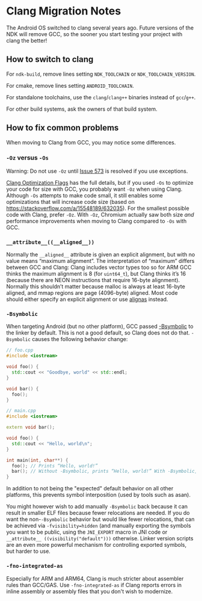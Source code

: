 # Clang Migration Notes

The Android OS switched to clang several years ago. Future versions of
the NDK will remove GCC, so the sooner you start testing your project
with clang the better!

## How to switch to clang

For `ndk-build`, remove lines setting `NDK_TOOLCHAIN` or
`NDK_TOOLCHAIN_VERSION`.

For cmake, remove lines setting `ANDROID_TOOLCHAIN`.

For standalone toolchains, use the `clang`/`clang++` binaries instead of
`gcc`/`g++`.

For other build systems, ask the owners of that build system.

## How to fix common problems

When moving to Clang from GCC, you may notice some differences.

### `-Oz` versus `-Os`

Warning: Do not use `-Oz` until [Issue 573] is resolved if you use exceptions.

[Issue 573]: https://github.com/android-ndk/ndk/issues/573

[Clang Optimization Flags](https://clang.llvm.org/docs/CommandGuide/clang.html#code-generation-options)
has the full details, but if you used `-Os` to optimize your
code for size with GCC, you probably want `-Oz` when using
Clang. Although `-Os` attempts to make code small, it still
enables some optimizations that will increase code size (based on
https://stackoverflow.com/a/15548189/632035). For the smallest possible
code with Clang, prefer `-Oz`. With `-Oz`, Chromium actually saw both
size *and* performance improvements when moving to Clang compared to
`-Os` with GCC.

### `__attribute__((__aligned__))`

Normally the `__aligned__` attribute is given an explicit alignment,
but with no value means “maximum alignment”. The interpretation of
“maximum” differs between GCC and Clang: Clang includes vector types
too so for ARM GCC thinks the maximum alignment is 8 (for `uint64_t`), but
Clang thinks it’s 16 (because there are NEON instructions that require
16-byte alignment). Normally this shouldn’t matter because malloc is
always at least 16-byte aligned, and mmap regions are page (4096-byte)
aligned. Most code should either specify an explicit alignment or use
[alignas](http://en.cppreference.com/w/cpp/language/alignas) instead.

### `-Bsymbolic`

When targeting Android (but no other platform), GCC passed
[-Bsymbolic](ftp://ftp.gnu.org/old-gnu/Manuals/ld-2.9.1/html_node/ld_3.html)
to the linker by default. This is not a good default, so Clang does not
do that. `-Bsymbolic` causes the following behavior change:

```c++
// foo.cpp
#include <iostream>

void foo() {
  std::cout << "Goodbye, world" << std::endl;
}

void bar() {
  foo();
}
```

```c++
// main.cpp
#include <iostream>

extern void bar();

void foo() {
  std::cout << "Hello, world\n";
}

int main(int, char**) {
  foo(); // Prints “Hello, world!”
  bar(); // Without -Bsymbolic, prints “Hello, world!” With -Bsymbolic, prints “Goodbye, world!”
}
```

In addition to not being the "expected" default behavior on all other
platforms, this prevents symbol interposition (used by tools such
as asan).

You might however wish to add manually `-Bsymbolic` back because it can
result in smaller ELF files because fewer relocations are needed. If you
do want the non-`-Bsymbolic` behavior but would like fewer relocations,
that can be achieved via `-fvisibility=hidden` (and manually exporting
the symbols you want to be public, using the `JNI_EXPORT` macro in JNI
code or `__attribute__ ((visibility("default")))` otherwise. Linker
version scripts are an even more powerful mechanism for controlling
exported symbols, but harder to use.

### `-fno-integrated-as`

Especially for ARM and ARM64, Clang is much stricter about assembler
rules than GCC/GAS. Use `-fno-integrated-as` if Clang reports errors in
inline assembly or assembly files that you don't wish to modernize.
